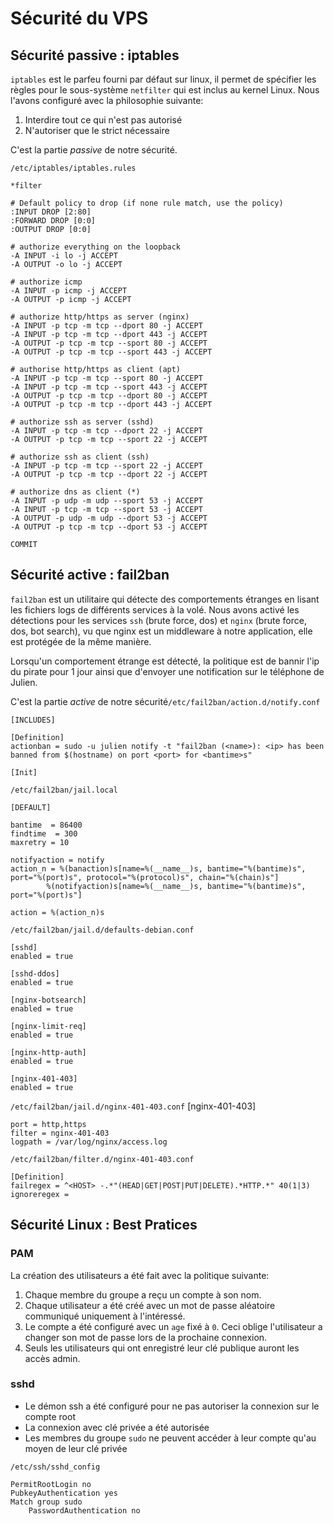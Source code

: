 Sécurité du VPS
===============

Sécurité passive : iptables
---------------------------

`iptables` est le parfeu fourni par défaut sur linux, il permet de spécifier les règles pour le sous-système `netfilter` qui est inclus au kernel Linux. Nous l'avons configuré avec la philosophie suivante:

1) Interdire tout ce qui n'est pas autorisé
2) N'autoriser que le strict nécessaire

C'est la partie *passive* de notre sécurité.

`/etc/iptables/iptables.rules`

    *filter

    # Default policy to drop (if none rule match, use the policy)
    :INPUT DROP [2:80]
    :FORWARD DROP [0:0]
    :OUTPUT DROP [0:0]

    # authorize everything on the loopback
    -A INPUT -i lo -j ACCEPT
    -A OUTPUT -o lo -j ACCEPT

    # authorize icmp
    -A INPUT -p icmp -j ACCEPT
    -A OUTPUT -p icmp -j ACCEPT

    # authorize http/https as server (nginx)
    -A INPUT -p tcp -m tcp --dport 80 -j ACCEPT
    -A INPUT -p tcp -m tcp --dport 443 -j ACCEPT
    -A OUTPUT -p tcp -m tcp --sport 80 -j ACCEPT
    -A OUTPUT -p tcp -m tcp --sport 443 -j ACCEPT

    # authorise http/https as client (apt)
    -A INPUT -p tcp -m tcp --sport 80 -j ACCEPT
    -A INPUT -p tcp -m tcp --sport 443 -j ACCEPT
    -A OUTPUT -p tcp -m tcp --dport 80 -j ACCEPT
    -A OUTPUT -p tcp -m tcp --dport 443 -j ACCEPT

    # authorize ssh as server (sshd)
    -A INPUT -p tcp -m tcp --dport 22 -j ACCEPT
    -A OUTPUT -p tcp -m tcp --sport 22 -j ACCEPT

    # authorize ssh as client (ssh)
    -A INPUT -p tcp -m tcp --sport 22 -j ACCEPT
    -A OUTPUT -p tcp -m tcp --dport 22 -j ACCEPT

    # authorize dns as client (*)
    -A INPUT -p udp -m udp --sport 53 -j ACCEPT
    -A INPUT -p tcp -m tcp --sport 53 -j ACCEPT
    -A OUTPUT -p udp -m udp --dport 53 -j ACCEPT
    -A OUTPUT -p tcp -m tcp --dport 53 -j ACCEPT

    COMMIT

Sécurité active : fail2ban
--------------------------

`fail2ban` est un utilitaire qui détecte des comportements étranges en lisant les fichiers logs de différents services à la volé. Nous avons activé les détections pour les services `ssh` (brute force, dos) et `nginx` (brute force, dos, bot search), vu que nginx est un middleware à notre application, elle est protégée de la même manière.

Lorsqu'un comportement étrange est détecté, la politique est de bannir l'ip du pirate pour 1 jour ainsi que d'envoyer une notification sur le téléphone de Julien.

C'est la partie *active* de notre sécurité`/etc/fail2ban/action.d/notify.conf`

    [INCLUDES]

    [Definition]
    actionban = sudo -u julien notify -t "fail2ban (<name>): <ip> has been banned from $(hostname) on port <port> for <bantime>s"

    [Init]

`/etc/fail2ban/jail.local`

    [DEFAULT]

    bantime  = 86400
    findtime  = 300
    maxretry = 10

    notifyaction = notify
    action_n = %(banaction)s[name=%(__name__)s, bantime="%(bantime)s", port="%(port)s", protocol="%(protocol)s", chain="%(chain)s"]
            %(notifyaction)s[name=%(__name__)s, bantime="%(bantime)s", port="%(port)s"]

    action = %(action_n)s

`/etc/fail2ban/jail.d/defaults-debian.conf`

    [sshd]
    enabled = true

    [sshd-ddos]
    enabled = true

    [nginx-botsearch]
    enabled = true

    [nginx-limit-req]
    enabled = true

    [nginx-http-auth]
    enabled = true

    [nginx-401-403]
    enabled = true

`/etc/fail2ban/jail.d/nginx-401-403.conf`
    [nginx-401-403]

    port = http,https
    filter = nginx-401-403
    logpath = /var/log/nginx/access.log

`/etc/fail2ban/filter.d/nginx-401-403.conf`

    [Definition]
    failregex = ^<HOST> -.*"(HEAD|GET|POST|PUT|DELETE).*HTTP.*" 40(1|3)
    ignoreregex =

Sécurité Linux : Best Pratices
------------------------------

### PAM

La création des utilisateurs a été fait avec la politique suivante:

1) Chaque membre du groupe a reçu un compte à son nom.
2) Chaque utilisateur a été créé avec un mot de passe aléatoire communiqué uniquement à l'intéressé.
3) Le compte a été configuré avec un `age` fixé à `0`. Ceci oblige l'utilisateur a changer son mot de passe lors de la prochaine connexion.
4) Seuls les utilisateurs qui ont enregistré leur clé publique auront les accès admin.

### sshd

* Le démon ssh a été configuré pour ne pas autoriser la connexion sur le compte root
* La connexion avec clé privée a été autorisée
* Les membres du groupe `sudo` ne peuvent accéder à leur compte qu'au moyen de leur clé privée

`/etc/ssh/sshd_config`

    PermitRootLogin no
    PubkeyAuthentication yes
    Match group sudo
        PasswordAuthentication no

